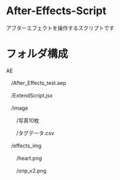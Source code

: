# After-Effects-Script
アフターエフェクトを操作するスクリプトです

# フォルダ構成
AE

　/After_Effects_test.aep
  
　/ExtendScript.jsx
  
　/image
  
　　/写真10枚
    
　　/タグデータ.csv
    
　/effects_img
  
　　/heart.png
    
　　/onp_v2.png
